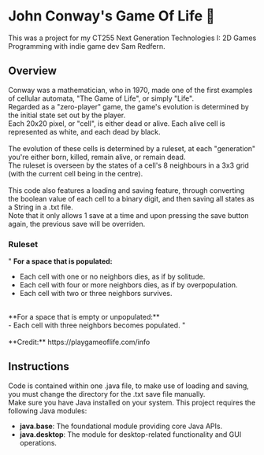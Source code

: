 # John Conway's Game Of Life 🐣
This was a project for my CT255 Next Generation Technologies I: 2D Games Programming with indie game dev Sam Redfern.<br>

## Overview
Conway was a mathematician, who in 1970, made one of the first examples of cellular automata, "The Game of Life", or simply "Life".<br>
Regarded as a "zero-player" game, the game's evolution is determined by the initial state set out by the player.<br>
Each 20x20 pixel, or "cell", is either dead or alive. Each alive cell is represented as white, and each dead by black.<br>
<br>
The evolution of these cells is determined by a ruleset, at each "generation" you're either born, killed, remain alive, or remain dead.<br>
The ruleset is overseen by the states of a cell's 8 neighbours in a 3x3 grid (with the current cell being in the centre).<br>
<br>
This code also features a loading and saving feature, through converting the boolean value of each cell to a binary digit, and then saving all states as a String in a .txt file.<br>
Note that it only allows 1 save at a time and upon pressing the save button again, the previous save will be overriden.<br>

### Ruleset
" **For a space that is populated:** <br>
- Each cell with one or no neighbors dies, as if by solitude.<br>
- Each cell with four or more neighbors dies, as if by overpopulation.<br>
- Each cell with two or three neighbors survives.<br>
<br>
**For a space that is empty or unpopulated:** <br>
- Each cell with three neighbors becomes populated. "<br><br>
**Credit:** https://playgameoflife.com/info<br>

## Instructions
Code is contained within one .java file, to make use of loading and saving, you must change the directory for the .txt save file manually.<br>
Make sure you have Java installed on your system. This project requires the following Java modules:<br>
- **java.base**: The foundational module providing core Java APIs.
- **java.desktop**: The module for desktop-related functionality and GUI operations.
